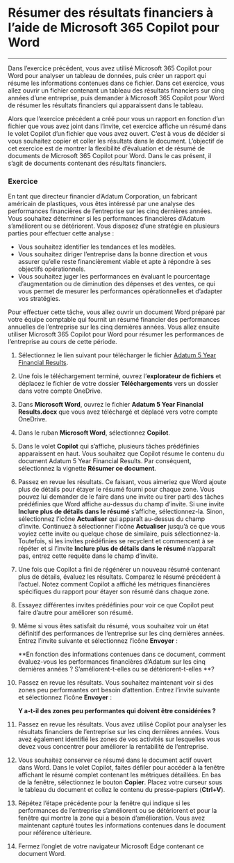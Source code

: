 # Résumer des résultats financiers à l’aide de Microsoft 365 Copilot pour Word
---
Dans l’exercice précédent, vous avez utilisé Microsoft 365 Copilot pour Word pour analyser un tableau de données, puis créer un rapport qui résume les informations contenues dans ce fichier. Dans cet exercice, vous allez ouvrir un fichier contenant un tableau des résultats financiers sur cinq années d’une entreprise, puis demander à Microsoft 365 Copilot pour Word de résumer les résultats financiers qui apparaissent dans le tableau.

Alors que l’exercice précédent a créé pour vous un rapport en fonction d’un fichier que vous avez joint dans l’invite, cet exercice affiche un résumé dans le volet Copilot d’un fichier que vous avez ouvert. C’est à vous de décider si vous souhaitez copier et coller les résultats dans le document. L’objectif de cet exercice est de montrer la flexibilité d’évaluation et de résumé de documents de Microsoft 365 Copilot pour Word. Dans le cas présent, il s’agit de documents contenant des résultats financiers.

### Exercice

En tant que directeur financier d’Adatum Corporation, un fabricant américain de plastiques, vous êtes intéressé par une analyse des performances financières de l’entreprise sur les cinq dernières années. Vous souhaitez déterminer si les performances financières d’Adatum s’améliorent ou se détériorent. Vous disposez d’une stratégie en plusieurs parties pour effectuer cette analyse :

 -  Vous souhaitez identifier les tendances et les modèles.
 -  Vous souhaitez diriger l’entreprise dans la bonne direction et vous assurer qu’elle reste financièrement viable et apte à répondre à ses objectifs opérationnels.
 -  Vous souhaitez juger les performances en évaluant le pourcentage d’augmentation ou de diminution des dépenses et des ventes, ce qui vous permet de mesurer les performances opérationnelles et d’adapter vos stratégies.

Pour effectuer cette tâche, vous allez ouvrir un document Word préparé par votre équipe comptable qui fournit un résumé financier des performances annuelles de l’entreprise sur les cinq dernières années. Vous allez ensuite utiliser Microsoft 365 Copilot pour Word pour résumer les performances de l’entreprise au cours de cette période.

1.  Sélectionnez le lien suivant pour télécharger le fichier [Adatum 5 Year Financial Results](https://go.microsoft.com/fwlink/?linkid=2268923).
2.  Une fois le téléchargement terminé, ouvrez l’**explorateur de fichiers** et déplacez le fichier de votre dossier **Téléchargements** vers un dossier dans votre compte OneDrive.
3.  Dans **Microsoft Word**, ouvrez le fichier **Adatum 5 Year Financial Results.docx** que vous avez téléchargé et déplacé vers votre compte OneDrive.
4.  Dans le ruban **Microsoft Word**, sélectionnez **Copilot**.
5.  Dans le volet **Copilot** qui s’affiche, plusieurs tâches prédéfinies apparaissent en haut. Vous souhaitez que Copilot résume le contenu du document Adatum 5 Year Financial Results. Par conséquent, sélectionnez la vignette **Résumer ce document**.
6.  Passez en revue les résultats. Ce faisant, vous aimeriez que Word ajoute plus de détails pour étayer le résumé fourni pour chaque zone. Vous pouvez lui demander de le faire dans une invite ou tirer parti des tâches prédéfinies que Word affiche au-dessus du champ d’invite. Si une invite **Inclure plus de détails dans le résumé** s’affiche, sélectionnez-la. Sinon, sélectionnez l’icône **Actualiser** qui apparaît au-dessus du champ d’invite. Continuez à sélectionner l’icône **Actualiser** jusqu’à ce que vous voyiez cette invite ou quelque chose de similaire, puis sélectionnez-la. Toutefois, si les invites prédéfinies se recyclent et commencent à se répéter et si l’invite **Inclure plus de détails dans le résumé** n’apparaît pas, entrez cette requête dans le champ d’invite.
7.  Une fois que Copilot a fini de régénérer un nouveau résumé contenant plus de détails, évaluez les résultats. Comparez le résumé précédent à l’actuel. Notez comment Copilot a affiché les métriques financières spécifiques du rapport pour étayer son résumé dans chaque zone.
8.  Essayez différentes invites prédéfinies pour voir ce que Copilot peut faire d’autre pour améliorer son résumé.
9.  Même si vous êtes satisfait du résumé, vous souhaitez voir un état définitif des performances de l’entreprise sur les cinq dernières années. Entrez l’invite suivante et sélectionnez l’icône **Envoyer** :
    
    **En fonction des informations contenues dans ce document, comment évaluez-vous les performances financières d’Adatum sur les cinq dernières années ? S’améliorent-t-elles ou se détériorent-t-elles **?
10. Passez en revue les résultats. Vous souhaitez maintenant voir si des zones peu performantes ont besoin d’attention. Entrez l’invite suivante et sélectionnez l’icône **Envoyer** :

    **Y a-t-il des zones peu performantes qui doivent être considérées ?**
11. Passez en revue les résultats. Vous avez utilisé Copilot pour analyser les résultats financiers de l’entreprise sur les cinq dernières années. Vous avez également identifié les zones de vos activités sur lesquelles vous devez vous concentrer pour améliorer la rentabilité de l’entreprise.
12. Vous souhaitez conserver ce résumé dans le document actif ouvert dans Word. Dans le volet Copilot, faites défiler pour accéder à la fenêtre affichant le résumé complet contenant les métriques détaillées. En bas de la fenêtre, sélectionnez le bouton **Copier**. Placez votre curseur sous le tableau du document et collez le contenu du presse-papiers (**Ctrl+V**).
13. Répétez l’étape précédente pour la fenêtre qui indique si les performances de l’entreprise s’améliorent ou se détériorent et pour la fenêtre qui montre la zone qui a besoin d’amélioration. Vous avez maintenant capturé toutes les informations contenues dans le document pour référence ultérieure.
14. Fermez l’onglet de votre navigateur Microsoft Edge contenant ce document Word.
